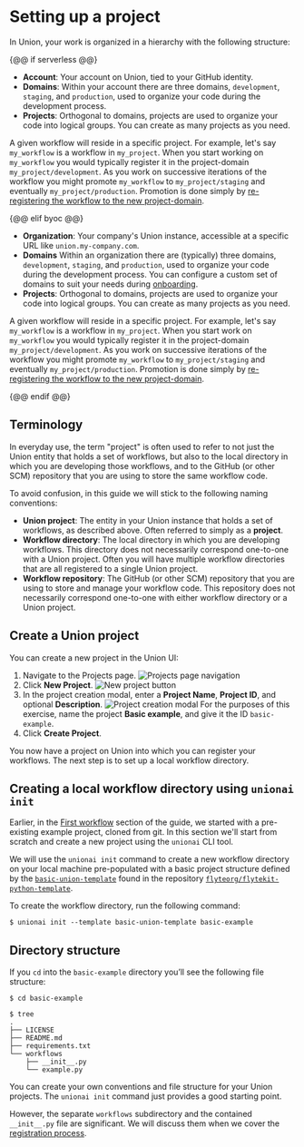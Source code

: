 # Setting up a project

In Union, your work is organized in a hierarchy with the following structure:

{@@ if serverless @@}

* **Account**: Your account on Union, tied to your GitHub identity.
* **Domains**: Within your account there are three domains, `development`, `staging`, and `production`, used to organize your code during the development process.
* **Projects**: Orthogonal to domains, projects are used to organize your code into logical groups. You can create as many projects as you need.

A given workflow will reside in a specific project. For example, let's say `my_workflow` is a workflow in `my_project`.
When you start working on `my_workflow` you would typically register it in the project-domain `my_project/development`.
As you work on successive iterations of the workflow you might promote `my_workflow` to `my_project/staging` and eventually  `my_project/production`.
Promotion is done simply by [re-registering the workflow to the new project-domain]().

{@@ elif byoc @@}

* **Organization**: Your company's Union instance, accessible at a specific URL like `union.my-company.com`.
* **Domains** Within an organization there are (typically) three domains, `development`, `staging`, and `production`, used to organize your code during the development process.
You can configure a custom set of domains to suit your needs during [onboarding](../data-plane-setup/configuring-your-data-plane).
* **Projects**: Orthogonal to domains, projects are used to organize your code into logical groups. You can create as many projects as you need.

A given workflow will reside in a specific project. For example, let's say `my_workflow` is a workflow in `my_project`.
When you start work on `my_workflow` you would typically register it in the project-domain `my_project/development`.
As you work on successive iterations of the workflow you might promote `my_workflow` to `my_project/staging` and eventually  `my_project/production`.
Promotion is done simply by [re-registering the workflow to the new project-domain]().

{@@ endif @@}

## Terminology

In everyday use, the term "project" is often used to refer to not just the Union entity that holds a set of workflows, but also to the local directory in which you are developing those workflows, and to the GitHub (or other SCM) repository that you are using to store the same workflow code.

To avoid confusion, in this guide we will stick to the following naming conventions:

* **Union project**: The entity in your Union instance that holds a set of workflows, as described above. Often referred to simply as a **project**.
* **Workflow directory**: The local directory in which you are developing workflows.
  This directory does not necessarily correspond one-to-one with a Union project.
  Often you will have multiple workflow directories that are all registered to a single Union project.
* **Workflow repository**: The GitHub (or other SCM) repository that you are using to store and manage your workflow code.
  This repository does not necessarily correspond one-to-one with either workflow directory or a Union project.

## Create a Union project

You can create a new project in the Union UI:

1. Navigate to the Projects page.
![Projects page navigation](/_static/images/projects-nav.png)
2. Click **New Project**.
![New project button](/_static/images/project-new-project-btn.png)
3. In the project creation modal, enter a **Project Name**, **Project ID**, and optional **Description**.
![Project creation modal](/_static/images/project-creation-modal.png)
For the purposes of this exercise, name the project **Basic example**, and give it the ID `basic-example`.
4. Click **Create Project**.

You now have a project on Union into which you can register your workflows.
The next step is to set up a local workflow directory.

## Creating a local workflow directory using `unionai init`

Earlier, in the [First workflow](../first-workflow/index) section of the guide, we started with a pre-existing example project, cloned from git.
In this section we'll start from scratch and create a new project using the `unionai` CLI tool.

We will use the `unionai init` command to create a new workflow directory on your local machine pre-populated with a basic project structure defined by the [`basic-union-template`](https://github.com/flyteorg/flytekit-python-template/tree/main/basic-union-template) found in the repository [`flyteorg/flytekit-python-template`](https://github.com/flyteorg/flytekit-python-template).

To create the workflow directory, run the following command:

```{code-block} shell
$ unionai init --template basic-union-template basic-example
```

## Directory structure

If you `cd` into the `basic-example` directory you’ll see the following file structure:

```{code-block} shell
$ cd basic-example

$ tree
.
├── LICENSE
├── README.md
├── requirements.txt
└── workflows
    ├── __init__.py
    └── example.py
```

You can create your own conventions and file structure for your Union projects.
The `unionai init` command just provides a good starting point.

However, the separate `workflows` subdirectory and the contained `__init__.py` file are significant.
We will discuss them when we cover the [registration process]().

